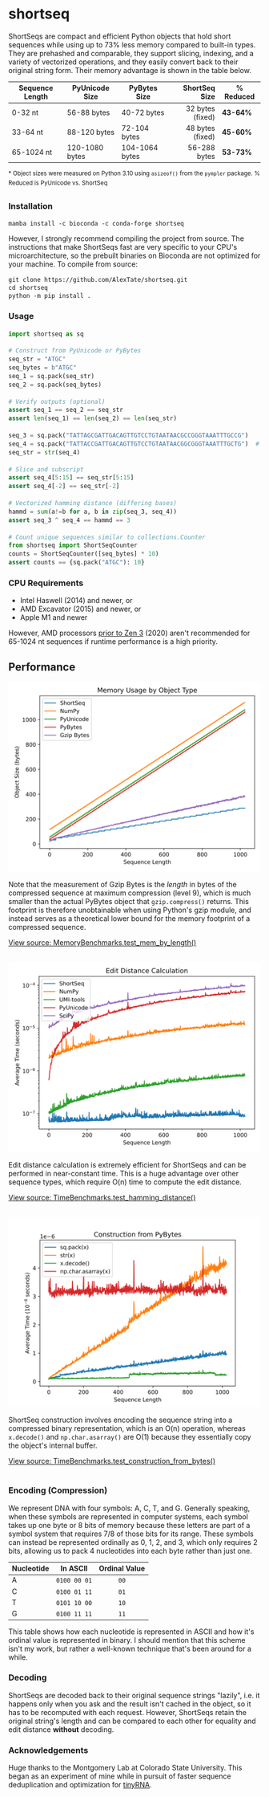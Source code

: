 # shortseq

ShortSeqs are compact and efficient Python objects that hold short sequences while using up to 73% less memory compared to built-in types. They are prehashed and comparable, they support slicing, indexing, and a variety of vectorized operations, and they easily convert back to their original string form. Their memory advantage is shown in the table below.

| Sequence Length | PyUnicode Size | PyBytes Size | ShortSeq Size | % Reduced |
|-----------------|----------------------------|--------------------------|--------------------------:|--------------------|
| 0-32 nt         | 56-88 bytes                | 40-72 bytes              |          32 bytes (fixed) | **43-64%**         |
| 33-64 nt        | 88-120 bytes               | 72-104 bytes             |          48 bytes (fixed) | **45-60%**         |
| 65-1024 nt      | 120-1080 bytes             | 104-1064 bytes           |              56-288 bytes | **53-73%**         |

<sup>* Object sizes were measured on Python 3.10 using `asizeof()` from the `pympler` package. % Reduced is PyUnicode vs. ShortSeq</sup>


### Installation

```shell
mamba install -c bioconda -c conda-forge shortseq
```

However, I strongly recommend compiling the project from source. The instructions that make ShortSeqs fast are very specific to your CPU's microarchitecture, so the prebuilt binaries on Bioconda are not optimized for your machine. To compile from source:

```shell
git clone https://github.com/AlexTate/shortseq.git
cd shortseq
python -m pip install .
```


### Usage

```python
import shortseq as sq

# Construct from PyUnicode or PyBytes
seq_str = "ATGC"
seq_bytes = b"ATGC"
seq_1 = sq.pack(seq_str)
seq_2 = sq.pack(seq_bytes)

# Verify outputs (optional)
assert seq_1 == seq_2 == seq_str
assert len(seq_1) == len(seq_2) == len(seq_str)

seq_3 = sq.pack("TATTAGCGATTGACAGTTGTCCTGTAATAACGCCGGGTAAATTTGCCG")
seq_4 = sq.pack("TATTACCGATTGACAGTTGTCCTGTAATAACGGCGGGTAAATTTGCTG")  # 5M1X26M1X13M1X1M
seq_str = str(seq_4)

# Slice and subscript
assert seq_4[5:15] == seq_str[5:15]
assert seq_4[-2] == seq_str[-2]

# Vectorized hamming distance (differing bases)
hammd = sum(a!=b for a, b in zip(seq_3, seq_4))
assert seq_3 ^ seq_4 == hammd == 3

# Count unique sequences similar to collections.Counter
from shortseq import ShortSeqCounter
counts = ShortSeqCounter([seq_bytes] * 10)
assert counts == {sq.pack("ATGC"): 10}
```

### CPU Requirements

- Intel Haswell (2014) and newer, or
- AMD Excavator (2015) and newer, or
- Apple M1 and newer

However, AMD processors [prior to Zen 3](https://en.wikipedia.org/wiki/X86_Bit_manipulation_instruction_set#cite_ref-12) (2020) aren't recommended for 65-1024 nt sequences if runtime performance is a high priority.


## Performance

<p align="center">
  <img src="doc/plots/mem_by_length.svg" alt="Memory usage by length"/>
</p>

Note that the measurement of Gzip Bytes is the _length_ in bytes of the compressed sequence at maximum compression (level 9), which is much smaller than the actual PyBytes object that `gzip.compress()` returns. This footprint is therefore unobtainable when using Python's gzip module, and instead serves as a theoretical lower bound for the memory footprint of a compressed sequence.

[View source: MemoryBenchmarks.test_mem_by_length()](shortseq/tests/benchmark.py#L44)
</br></br>

<p align="center">
  <img src="doc/plots/edit_distance_time.svg" alt="Edit distance calculation time by length"/>
</p>

Edit distance calculation is extremely efficient for ShortSeqs and can be performed in near-constant time. This is a huge advantage over other sequence types, which require O(n) time to compute the edit distance.

[View source: TimeBenchmarks.test_hamming_distance()](shortseq/tests/benchmark.py#L121)
</br></br>

<p align="center">
  <img src="doc/plots/from_bytes_time.svg" alt="Construction time from PyBytes input"/>
</p>

ShortSeq construction involves encoding the sequence string into a compressed binary representation, which is an O(n) operation, whereas `x.decode()` and `np.char.asarray()` are O(1) because they essentially copy the object's internal buffer.

[View source: TimeBenchmarks.test_construction_from_bytes()](shortseq/tests/benchmark.py#L84)
</br></br>


### Encoding (Compression)

We represent DNA with four symbols: A, C, T, and G. Generally speaking, when these symbols are represented in computer systems, each symbol takes up one byte or 8 bits of memory because these letters are part of a symbol system that requires 7/8 of those bits for its range. These symbols can instead be represented ordinally as 0, 1, 2, and 3, which only requires 2 bits, allowing us to pack 4 nucleotides into each byte rather than just one.

| Nucleotide | In ASCII     |  Ordinal Value  |
|------------|--------------|:---------------:|
| A          | `0100 00 01` |      `00`       |
| C          | `0100 01 11` |      `01`       |
| T          | `0101 10 00` |      `10`       |
| G          | `0100 11 11` |      `11`       |

This table shows how each nucleotide is represented in ASCII and how it's ordinal value is represented in binary. I should mention that this scheme isn't my work, but rather a well-known technique that's been around for a while.


### Decoding

ShortSeqs are decoded back to their original sequence strings "lazily", i.e. it happens only when you ask and the result isn't cached in the object, so it has to be recomputed with each request. However, ShortSeqs retain the original string's length and can be compared to each other for equality and edit distance **without** decoding.


### Acknowledgements

Huge thanks to the Montgomery Lab at Colorado State University. This began as an experiment of mine while in pursuit of faster sequence deduplication and optimization for [tinyRNA](https://www.github.com/MontgomeryLab/tinyRNA).
